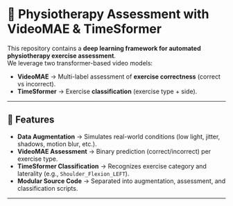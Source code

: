 # 🏥 Physiotherapy Assessment with VideoMAE & TimeSformer

This repository contains a **deep learning framework for automated physiotherapy exercise assessment**.  
We leverage two transformer-based video models:

- **VideoMAE** → Multi-label assessment of **exercise correctness** (correct vs incorrect).  
- **TimeSformer** → Exercise **classification** (exercise type + side).  

---

## 🚀 Features
- **Data Augmentation** → Simulates real-world conditions (low light, jitter, shadows, motion blur, etc.).  
- **VideoMAE Assessment** → Binary prediction (correct/incorrect) per exercise type.  
- **TimeSformer Classification** → Recognizes exercise category and laterality (e.g., `Shoulder_Flexion_LEFT`).  
- **Modular Source Code** → Separated into augmentation, assessment, and classification scripts.  

---

